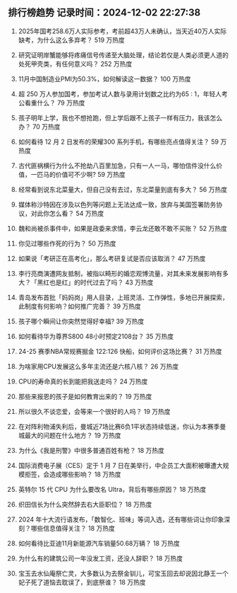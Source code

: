 
## 排行榜趋势 记录时间：2024-12-02 22:27:38
  
  1. 2025年国考258.6万人实际参考，考前超43万人未确认，当天近40万人实际缺考，为什么这么多弃考？ 519 万热度
    
  2. 研究证明岸蟹能够将疼痛信号传递至大脑处理，结论若仅是人类必须更人道的处死甲壳类，有任何意义吗？ 252 万热度
    
  3. 11月中国制造业PMI为50.3%，如何解读这一数据？ 100 万热度
    
  4. 超 250 万人参加国考，参加考试人数与录用计划数之比约为65 : 1，年轻人考公看重什么？ 79 万热度
    
  5. 孩子明年上学，我也不想抢跑，但上学后跟不上孩子一样有压力，我该怎么办？ 70 万热度
    
  6. 如何看待 12 月 2 日发布的荣耀300 系列手机，有哪些亮点值得关注？ 59 万热度
    
  7. 古代匪祸横行为什么不抢劫八百里加急，只有一人一马，哪怕信件没什么价值，一匹马的价值可不少啊? 59 万热度
    
  8. 经常看到说东北菜量大，但自己没有去过，东北菜量到底有多大？ 56 万热度
    
  9. 媒体称沙特因在涉及以色列等问题上无法达成一致，放弃与美国签署防务协议，对此你怎么看？ 54 万热度
    
  10. 魏和尚被杀事件中，如果是政委来求情，李云龙还敢不敢不买账？ 52 万热度
    
  11. 你见过哪些作死的行为？ 50 万热度
    
  12. 如果说「考研正在高考化」，那么考研复试是否应该取消？ 47 万热度
    
  13. 李行亮商演遭网友抵制，被指以畸形的婚恋观博流量，对其未来发展影响有多大？「黑红也是红」的时代过去了吗？ 43 万热度
    
  14. 青岛发布首批「妈妈岗」用人目录，上班灵活、工作弹性，多地已开展探索，此制度有何影响？如何推广完善？ 39 万热度
    
  15. 孩子哪个瞬间让你突然觉得好幸福? 39 万热度
    
  16. 如何看待华为尊界S800 48小时预定2108台？ 35 万热度
    
  17. 24-25 赛季NBA常规赛掘金 122:126 快船，如何评价这场比赛？ 31 万热度
    
  18. 为啥家用CPU发展这么多年主流还是六核八核？ 26 万热度
    
  19. CPU的寿命真的长到能把我送走吗？ 24 万热度
    
  20. 那些来报恩的孩子是如何教育出来的？ 19 万热度
    
  21. 所以很久不谈恋爱，会等来一个很好的人吗？ 19 万热度
    
  22. 在对阵利物浦失利后，曼城近7场比赛6负1平状态持续低迷，你认为本赛季曼城最大的问题在什么地方？ 19 万热度
    
  23. 为什么《我是刑警》中很多普通百姓有枪？ 18 万热度
    
  24. 国际消费电子展（CES）定于 1 月 7 日在美举行，中企员工大面积被曝遭大规模拒签，会造成哪些影响？ 18 万热度
    
  25. 英特尔 15 代 CPU 为什么要改名 Ultra，背后有哪些原因？ 18 万热度
    
  26. 织田信长为什么突然辞去右大臣职位？ 18 万热度
    
  27. 2024 年十大流行语发布，「数智化、班味」等词入选，还有哪些词让你印象深刻？哪些信息值得关注？ 18 万热度
    
  28. 如何看待比亚迪11月新能源汽车销量50.68万辆？ 18 万热度
    
  29. 为什么有的建筑公司一年没发工资，还没人辞职？ 18 万热度
    
  30. 宝玉去水仙庵祭亡灵，大多数认为去祭金钏儿，可宝玉回去却说因北静王一个妃子死了道恼去耽误了，到底祭谁？ 18 万热度
    